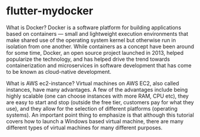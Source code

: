 # flutter-mydocker


What is Docker?
Docker is a software platform for building applications based on containers — small and lightweight execution environments that make shared use of the operating system kernel but otherwise run in isolation from one another. While containers as a concept have been around for some time, Docker, an open source project launched in 2013, helped popularize the technology, and has helped drive the trend towards containerization and microservices in software development that has come to be known as cloud-native development.

What is AWS ec2-instance?
Virtual machines on AWS EC2, also called instances, have many advantages. A few of the advantages include being highly scalable (one can choose instances with more RAM, CPU etc), they are easy to start and stop (outside the free tier, customers pay for what they use), and they allow for the selection of different platforms (operating systems). An important point thing to emphasize is that although this tutorial covers how to launch a Windows based virtual machine, there are many different types of virtual machines for many different purposes.
